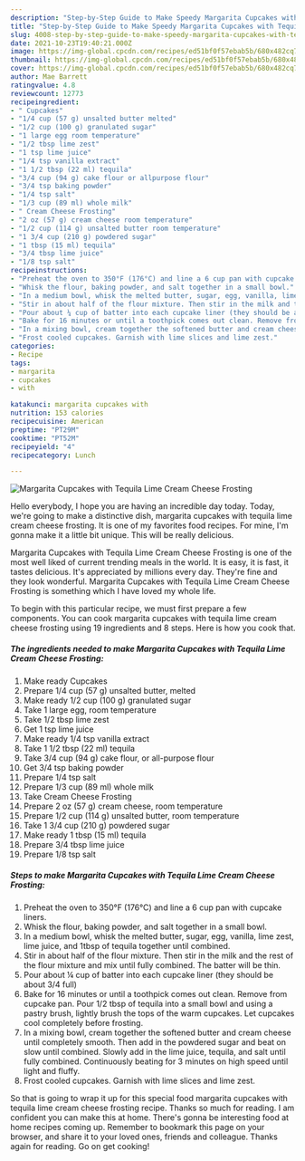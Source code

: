 ```yaml
---
description: "Step-by-Step Guide to Make Speedy Margarita Cupcakes with Tequila Lime Cream Cheese Frosting"
title: "Step-by-Step Guide to Make Speedy Margarita Cupcakes with Tequila Lime Cream Cheese Frosting"
slug: 4008-step-by-step-guide-to-make-speedy-margarita-cupcakes-with-tequila-lime-cream-cheese-frosting
date: 2021-10-23T19:40:21.000Z
image: https://img-global.cpcdn.com/recipes/ed51bf0f57ebab5b/680x482cq70/margarita-cupcakes-with-tequila-lime-cream-cheese-frosting-recipe-main-photo.jpg
thumbnail: https://img-global.cpcdn.com/recipes/ed51bf0f57ebab5b/680x482cq70/margarita-cupcakes-with-tequila-lime-cream-cheese-frosting-recipe-main-photo.jpg
cover: https://img-global.cpcdn.com/recipes/ed51bf0f57ebab5b/680x482cq70/margarita-cupcakes-with-tequila-lime-cream-cheese-frosting-recipe-main-photo.jpg
author: Mae Barrett
ratingvalue: 4.8
reviewcount: 12773
recipeingredient:
- " Cupcakes"
- "1/4 cup (57 g) unsalted butter melted"
- "1/2 cup (100 g) granulated sugar"
- "1 large egg room temperature"
- "1/2 tbsp lime zest"
- "1 tsp lime juice"
- "1/4 tsp vanilla extract"
- "1 1/2 tbsp (22 ml) tequila"
- "3/4 cup (94 g) cake flour or allpurpose flour"
- "3/4 tsp baking powder"
- "1/4 tsp salt"
- "1/3 cup (89 ml) whole milk"
- " Cream Cheese Frosting"
- "2 oz (57 g) cream cheese room temperature"
- "1/2 cup (114 g) unsalted butter room temperature"
- "1 3/4 cup (210 g) powdered sugar"
- "1 tbsp (15 ml) tequila"
- "3/4 tbsp lime juice"
- "1/8 tsp salt"
recipeinstructions:
- "Preheat the oven to 350°F (176°C) and line a 6 cup pan with cupcake liners."
- "Whisk the flour, baking powder, and salt together in a small bowl."
- "In a medium bowl, whisk the melted butter, sugar, egg, vanilla, lime zest, lime juice, and 1tbsp of tequila together until combined."
- "Stir in about half of the flour mixture. Then stir in the milk and the rest of the flour mixture and mix until fully combined. The batter will be thin."
- "Pour about ¼ cup of batter into each cupcake liner (they should be about 3/4 full)"
- "Bake for 16 minutes or until a toothpick comes out clean. Remove from cupcake pan. Pour 1/2 tbsp of tequila into a small bowl and using a pastry brush, lightly brush the tops of the warm cupcakes. Let cupcakes cool completely before frosting."
- "In a mixing bowl, cream together the softened butter and cream cheese until completely smooth. Then add in the powdered sugar and beat on slow until combined. Slowly add in the lime juice, tequila, and salt until fully combined. Continuously beating for 3 minutes on high speed until light and fluffy."
- "Frost cooled cupcakes. Garnish with lime slices and lime zest."
categories:
- Recipe
tags:
- margarita
- cupcakes
- with

katakunci: margarita cupcakes with 
nutrition: 153 calories
recipecuisine: American
preptime: "PT29M"
cooktime: "PT52M"
recipeyield: "4"
recipecategory: Lunch

---
```



![Margarita Cupcakes with Tequila Lime Cream Cheese Frosting](https://img-global.cpcdn.com/recipes/ed51bf0f57ebab5b/680x482cq70/margarita-cupcakes-with-tequila-lime-cream-cheese-frosting-recipe-main-photo.jpg)

Hello everybody, I hope you are having an incredible day today. Today, we're going to make a distinctive dish, margarita cupcakes with tequila lime cream cheese frosting. It is one of my favorites food recipes. For mine, I'm gonna make it a little bit unique. This will be really delicious.



Margarita Cupcakes with Tequila Lime Cream Cheese Frosting is one of the most well liked of current trending meals in the world. It is easy, it is fast, it tastes delicious. It's appreciated by millions every day. They're fine and they look wonderful. Margarita Cupcakes with Tequila Lime Cream Cheese Frosting is something which I have loved my whole life.


To begin with this particular recipe, we must first prepare a few components. You can cook margarita cupcakes with tequila lime cream cheese frosting using 19 ingredients and 8 steps. Here is how you cook that.

<!--inarticleads1-->

##### The ingredients needed to make Margarita Cupcakes with Tequila Lime Cream Cheese Frosting:

1. Make ready  Cupcakes
1. Prepare 1/4 cup (57 g) unsalted butter, melted
1. Make ready 1/2 cup (100 g) granulated sugar
1. Take 1 large egg, room temperature
1. Take 1/2 tbsp lime zest
1. Get 1 tsp lime juice
1. Make ready 1/4 tsp vanilla extract
1. Take 1 1/2 tbsp (22 ml) tequila
1. Take 3/4 cup (94 g) cake flour, or all-purpose flour
1. Get 3/4 tsp baking powder
1. Prepare 1/4 tsp salt
1. Prepare 1/3 cup (89 ml) whole milk
1. Take  Cream Cheese Frosting
1. Prepare 2 oz (57 g) cream cheese, room temperature
1. Prepare 1/2 cup (114 g) unsalted butter, room temperature
1. Take 1 3/4 cup (210 g) powdered sugar
1. Make ready 1 tbsp (15 ml) tequila
1. Prepare 3/4 tbsp lime juice
1. Prepare 1/8 tsp salt




<!--inarticleads2-->

##### Steps to make Margarita Cupcakes with Tequila Lime Cream Cheese Frosting:

1. Preheat the oven to 350°F (176°C) and line a 6 cup pan with cupcake liners.
1. Whisk the flour, baking powder, and salt together in a small bowl.
1. In a medium bowl, whisk the melted butter, sugar, egg, vanilla, lime zest, lime juice, and 1tbsp of tequila together until combined.
1. Stir in about half of the flour mixture. Then stir in the milk and the rest of the flour mixture and mix until fully combined. The batter will be thin.
1. Pour about ¼ cup of batter into each cupcake liner (they should be about 3/4 full)
1. Bake for 16 minutes or until a toothpick comes out clean. Remove from cupcake pan. Pour 1/2 tbsp of tequila into a small bowl and using a pastry brush, lightly brush the tops of the warm cupcakes. Let cupcakes cool completely before frosting.
1. In a mixing bowl, cream together the softened butter and cream cheese until completely smooth. Then add in the powdered sugar and beat on slow until combined. Slowly add in the lime juice, tequila, and salt until fully combined. Continuously beating for 3 minutes on high speed until light and fluffy.
1. Frost cooled cupcakes. Garnish with lime slices and lime zest.




So that is going to wrap it up for this special food margarita cupcakes with tequila lime cream cheese frosting recipe. Thanks so much for reading. I am confident you can make this at home. There's gonna be interesting food at home recipes coming up. Remember to bookmark this page on your browser, and share it to your loved ones, friends and colleague. Thanks again for reading. Go on get cooking!
